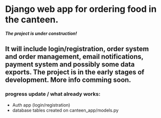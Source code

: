 #  Django web app for ordering food in the canteen.
***The project is under construction!***
## It will include login/registration, order system and order management, email notifications, payment system and possibly some data exports. The project is in the early stages of development. More info comming soon.

### progress update / what already works:
- Auth app (login/registration) 
- database tables created on canteen_app/models.py

